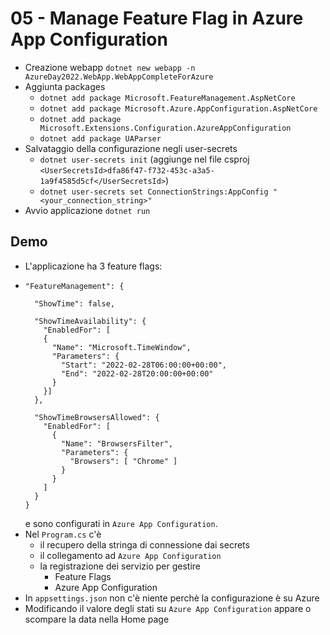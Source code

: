 # 05 - Manage Feature Flag in Azure App Configuration
- Creazione webapp `dotnet new webapp -n AzureDay2022.WebApp.WebAppCompleteForAzure`
- Aggiunta packages 
  - `dotnet add package Microsoft.FeatureManagement.AspNetCore`
  - `dotnet add package Microsoft.Azure.AppConfiguration.AspNetCore`
  - `dotnet add package Microsoft.Extensions.Configuration.AzureAppConfiguration`
  - `dotnet add package UAParser`
- Salvataggio della configurazione negli user-secrets
  - `dotnet user-secrets init` (aggiunge nel file csproj `<UserSecretsId>dfa86f47-f732-453c-a3a5-1a9f4585d5cf</UserSecretsId>`)
  - `dotnet user-secrets set ConnectionStrings:AppConfig "<your_connection_string>"`
- Avvio applicazione `dotnet run`

## Demo
- L'applicazione ha 3 feature flags:
- ```
  "FeatureManagement": {
	
    "ShowTime": false,
    
    "ShowTimeAvailability": {
      "EnabledFor": [
      {
        "Name": "Microsoft.TimeWindow",
        "Parameters": {
          "Start": "2022-02-28T06:00:00+00:00",
          "End": "2022-02-28T20:00:00+00:00"
        }
      }]
    },
	
    "ShowTimeBrowsersAllowed": {
      "EnabledFor": [
        {
          "Name": "BrowsersFilter",
          "Parameters": {
            "Browsers": [ "Chrome" ]
          }
        }
      ]
    }    
  }
  ```
  e sono configurati in `Azure App Configuration`.
- Nel `Program.cs` c'è
    - il recupero della stringa di connessione dai secrets
    - il collegamento ad `Azure App Configuration`
    - la registrazione dei servizio per gestire 
        - Feature Flags
        - Azure App Configuration
- In `appsettings.json` non c'è niente perchè la configurazione è su Azure
- Modificando il valore degli stati su `Azure App Configuration` appare o scompare la data nella Home page 